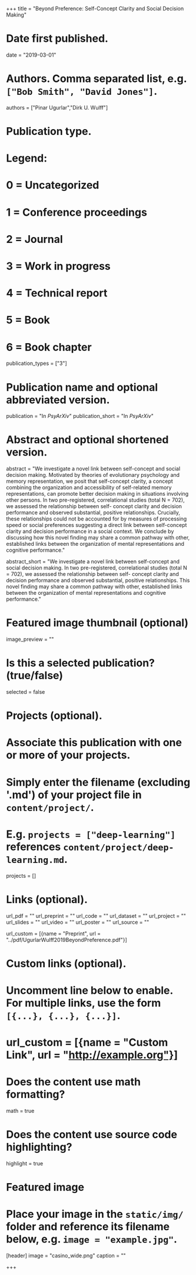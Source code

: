 +++
title = "Beyond Preference: Self-Concept Clarity and Social Decision Making"

# Date first published.
date = "2019-03-01"

# Authors. Comma separated list, e.g. `["Bob Smith", "David Jones"]`.
authors = ["Pinar Ugurlar","Dirk U. Wulff"]

# Publication type.
# Legend:
# 0 = Uncategorized
# 1 = Conference proceedings
# 2 = Journal
# 3 = Work in progress
# 4 = Technical report
# 5 = Book
# 6 = Book chapter
publication_types = ["3"]

# Publication name and optional abbreviated version.
publication = "In *PsyArXiv*"
publication_short = "In *PsyArXiv*"

# Abstract and optional shortened version.
abstract = "We investigate a novel link between self-concept and social decision making. Motivated by theories of evolutionary psychology and memory representation, we posit that self-concept clarity, a concept combining the organization and accessibility of self-related memory representations, can promote better decision making in situations involving other persons. In two pre-registered, correlational studies (total N = 702), we assessed the relationship between self- concept clarity and decision performance and observed substantial, positive relationships. Crucially, these relationships could not be accounted for by measures of processing speed or social preferences suggesting a direct link between self-concept clarity and decision performance in a social context. We conclude by discussing how this novel finding may share a common pathway with other, established links between the organization of mental representations and cognitive performance."

abstract_short = "We investigate a novel link between self-concept and social decision making. In two pre-registered, correlational studies (total N = 702), we assessed the relationship between self- concept clarity and decision performance and observed substantial, positive relationships. This novel finding may share a common pathway with other, established links between the organization of mental representations and cognitive performance."


# Featured image thumbnail (optional)
image_preview = ""

# Is this a selected publication? (true/false)
selected = false

# Projects (optional).
#   Associate this publication with one or more of your projects.
#   Simply enter the filename (excluding '.md') of your project file in `content/project/`.
#   E.g. `projects = ["deep-learning"]` references `content/project/deep-learning.md`.
projects = []

# Links (optional).
url_pdf = ""
url_preprint = ""
url_code = ""
url_dataset = ""
url_project = ""
url_slides = ""
url_video = ""
url_poster = ""
url_source = ""

url_custom = [{name = "Preprint", url = "../pdf/UgurlarWulff2019BeyondPreference.pdf"}]

# Custom links (optional).
#   Uncomment line below to enable. For multiple links, use the form `[{...}, {...}, {...}]`.
# url_custom = [{name = "Custom Link", url = "http://example.org"}]

# Does the content use math formatting?
math = true

# Does the content use source code highlighting?
highlight = true

# Featured image
# Place your image in the `static/img/` folder and reference its filename below, e.g. `image = "example.jpg"`.
[header]
image = "casino_wide.png"
caption = ""

+++

